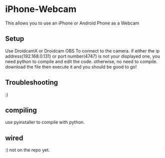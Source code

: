 # iPhone-Webcam
This allows you to use an iPhone or Android Phone as a Webcam




Setup
-------------------------------

Use DroidcamX or Droidcam OBS To connect to the camera.
if either the ip address(192.168.0.131) or port number(4747) is not your displayed one, you need python to compile and edit the code. otherwise, no need to compile. download the file then execute it and you should be good to go!


Troubleshooting
-------------------------------

:)


compiling
-------------------------------

use pyinstaller to compile with python.







wired
-------------------------------
:) not on the repo yet.
